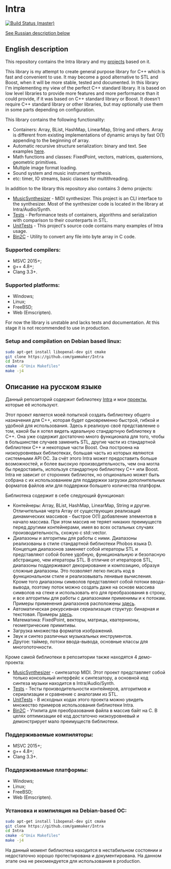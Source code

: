 
# Intra

[![Build Status (master)](https://travis-ci.org/gammaker/Intra.svg?branch=master)](https://travis-ci.org/gammaker/Intra)

[See Russian description below](#RuDesc)
## English description

This repository contains the Intra library and my [projects](Demos) based on it.

This library is my attempt to create general purpose library for C++ which is fast and convenient to use.
It may become a good alternative to STL and Boost, when it will be more stable, tested and documented. In this library I'm implementing my view of the perfect C++ standard library.
It is based on low level libraries to provide more features and more performance than it could provide, if it was based on C++ standard library or Boost.
It doesn't require C++ standard library or other libraries, but may optionally use them in some parts depending on configuration.

This library contains the following functionality:
- Containers: Array, BList, HashMap, LinearMap, String and others. Array is different from existing implementations of dynamic arrays by fast O(1) appending to the beginning of array.
- Automatic recursive structure serialization: binary and text. See examples [here](Demos/Tests/src/PerfTestSerialization.cpp).
- Math functions and classes: FixedPoint, vectors, matrices, quaternions, geometric primitives.
- Multiple image format loading.
- Sound system and music instrument synthesis.
- etc: timer, IO streams, basic classes for multithreading.

In addition to the library this repository also contains 3 demo projects:
- [MusicSynthesizer](Demos/MusicSynthesizer) - MIDI synthesizer. This project is an CLI interface to the synthesizer. Most of the synthesizer code is located in the library at Intra/Audio/Synth.
- [Tests](Demos/Tests) - Performance tests of containers, algorithms and serialization with comparison to their counterparts in STL.
- [UnitTests](Demos/UnitTests) - This project's source code contains many examples of Intra usage.
- [Bin2C](Demos/Bin2C) - Utility to convert any file into byte array in C code.

### Supported compilers:
- MSVC 2015+;
- g++ 4.8+;
- Clang 3.3+.

### Supported platforms:
- Windows;
- Linux;
- FreeBSD;
- Web (Emscripten).


For now the library is unstable and lacks tests and documentation. At this stage it is not recommended to use in production.

### Setup and compilation on Debian based linux:
```bash
sudo apt-get install libopenal-dev git cmake
git clone https://github.com/gammaker/Intra
cd Intra
cmake -G"Unix Makefiles"
make -j4
```


## <a name="RuDesc"></a> Описание на русском языке

Данный репозиторий содержит библиотеку [Intra](Intra) и мои [проекты](Demos), которые её используют.

Этот проект является моей попыткой создать библиотеку общего назначения для C++, которая будет одновременно быстрой, гибкой и удобной для использования.
Здесь я реализую своё представление о том, какой бы я хотел видеть идеальную стандартную библиотеку в C++. Она уже содержит достаточно много функционала для того, чтобы в большинстве случаев заменить STL, другие части из стандартной библиотеки C++ и некоторые части Boost.
Она построена на низкоуровневых библиотеках, большая часть из которых являются системными API ОС. За счёт этого Intra может предоставить больше возможностей, и более высокую производительность, чем она могла бы предоставить, используя стандартную библиотеку C++ или Boost.
Intra не зависит от сторонних библиотек, но опционально может быть собрана с их использованием для поддержки загрузки дополнительных форматов файлов или для поддержки большего количества платформ.

Библиотека содержит в себе следующий функционал:
- Контейнеры: Array, BList, HashMap, LinearMap, String и другие. Отличительная черта Array от существующих реализаций динамических массивов - быстрое O(1) добавление элементов в начало массива. При этом массив не теряет никаких преимуществ перед другими контейнерами, имея во всех остальных случаях производительность, схожую с std::vector.
- Диапазоны и алгоритмы для работы с ними. Диапазоны реализованы в стиле стандартной библиотеки Phobos языка D.
 Концепция диапазонов заменяет собой итераторы STL и представляют собой более удобную, функциональную и безопасную абстракцию, чем итераторы STL.
 В отличие от итераторов STL, диапазоны поддерживают декорирование и композицию, образуя сложные диапазоны. Это позволяет легко писать код в функциональном стиле и реализовывать ленивые вычисления.
 Кроме того диапазоны символов представляют собой потоки ввода-вывода, поэтому поток можно создать даже на основе массива символов на стеке и использовать его для преобразования в строку, и все алгоритмы для работы с диапазонами применимы и к потокам.
 Примеры применения диапазонов расположены [здесь](Demos/Tests/src/Ranges).
- Автоматическая рекурсивная сериализация структур: бинарная и текстовая. Примеры [здесь](Demos/Tests/src/PerfTestSerialization.cpp).
- Математика: FixedPoint, векторы, матрицы, кватернионы, геометрические примитивы.
- Загрузка множества форматов изображений.
- Звук и синтез различных музыкальных инструментов.
- Другое: таймер, потоки ввода-вывода, основные классы для многопоточности.

Кроме самой библиотеки в репозитории также находятся 4 демо-проекта:
- [MusicSynthesizer](Demos/MusicSynthesizer) - синтезатор MIDI. Этот проект представляет собой только консольный интерфейс к синтезатору, а основной код синтеза музыки находится в Intra/Audio/Synth.
- [Tests](Demos/Tests) - Тесты производительности контейнеров, алгоритмов и сериализации и сравнение с аналогами из STL.
- [UnitTests](Demos/UnitTests) - В исходных кодах этого проекта можно увидеть множество примеров использования библиотеки Intra.
- [Bin2C](Demos/Bin2C) - Утилита для преобразования файла в массив байт на C. В целях оптимизации её код достаточно низкоуровневый и демонстрирует мало преимуществ библиотеки.
 

### Поддерживаемые компиляторы:
- MSVC 2015+;
- g++ 4.8+;
- Clang 3.3+.
 

### Поддерживаемые платформы:
- Windows;
- Linux;
- FreeBSD;
- Web (Emscripten).


### Установка и компиляция на Debian-based ОС:
```bash
sudo apt-get install libopenal-dev git cmake
git clone https://github.com/gammaker/Intra
cd Intra
cmake -G"Unix Makefiles"
make -j4
```

На данный момент библиотека находится в нестабильном состоянии и недостаточно хорошо протестирована и документирована. На данном этапе она не рекомендуется для использования в production.
